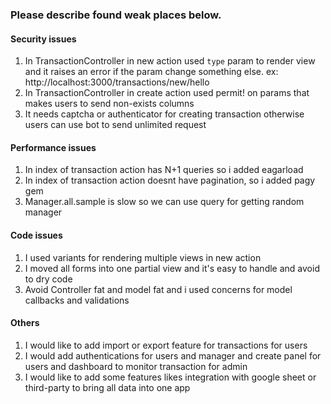 ### Please describe found weak places below.

#### Security issues

1. In TransactionController in new action used `type` param to render view and it raises an error if the param change something else. ex: http://localhost:3000/transactions/new/hello
2. In TransactionController in create action used permit! on params that makes users to send non-exists columns
3. It needs captcha or authenticator for creating transaction otherwise users can use bot to send unlimited request
#### Performance issues

1. In index of transaction action has N+1 queries so i added eagarload 
2. In index of transaction action doesnt have pagination, so i added pagy gem
3. Manager.all.sample is slow so we can use query for getting random manager
#### Code issues

1. I used variants for rendering multiple views in new action
2. I moved all forms into one partial view and it's easy to handle and avoid to dry code
3. Avoid Controller fat and model fat and i used concerns for model callbacks and validations
#### Others

1. I would like to add import or export feature for transactions for users
2. I would add authentications for users and manager and create panel for users and dashboard to monitor transaction for admin
3. I would like to add some features likes integration with google sheet or third-party to bring all data into one app 
